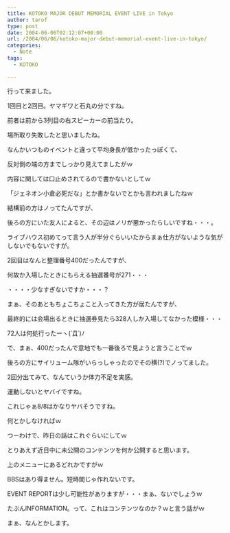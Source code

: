 ```yaml
---
title: KOTOKO MAJOR DEBUT MEMORIAL EVENT LIVE in Tokyo
author: tarof
type: post
date: 2004-06-06T02:12:07+00:00
url: /2004/06/06/kotoko-major-debut-memorial-event-live-in-tokyo/
categories:
  - Note
tags:
  - KOTOKO

---
```

行って来ました。
  
1回目と2回目。ヤマギワと石丸の分ですね。
  
前者は前から3列目の右スピーカーの前当たり。
  
場所取り失敗したと思いましたね。
  
なんかいつものイベントと違って平均身長が低かったっぽくて、
  
反対側の端の方までしっかり見えてましたがｗ

内容に関しては口止めされてるので書かないとしてｗ
  
「ジェネオン小倉必死だな」とか書かないでとかも言われましたねｗ
  
結構前の方はノってたんですが、
  
後ろの方にいた友人によると、その辺はノリが悪かったらしいですね・・・。
  
ライブハウス初めてって言う人が半分ぐらいいたからまぁ仕方がないような気がしないでもないですが。

2回目はなんと整理番号400だったんですが、
  
何故か入場したときにもらえる抽選番号が271・・・
  
・・・・少なすぎないですか・・・？
  
まぁ、そのあともちょこちょこと入ってきた方が居たんですが、
  
最終的には会場出るときに抽選券見たら328人しか入場してなかった模様・・・
  
72人は何処行ったーヽ(\`Д´)ﾉ
  
で、まぁ、400だったんで意地でも一番後ろで見ようと言うことでｗ
  
後ろの方にサイリューム隊がいらっしゃったのでその横(?)でノってました。

2回分出てみて、なんていうか体力不足を実感。
  
運動しないとヤバイですね。
  
これじゃぁ8/8はかなりヤバそうですね。
  
何とかしなければｗ

つーわけで、昨日の話はこれぐらいにしてｗ
  
とりあえず近日中に未公開のコンテンツを何か公開すると思います。
  
上のメニューにあるどれかですがｗ
  
BBSはあり得ません。短時間じゃ作れないです。
  
EVENT REPORTは少し可能性がありますが・・・まぁ、ないでしょうｗ
  
たぶんINFORMATION。って、これはコンテンツなのか？ｗと言う話がｗ
  
まぁ、なんとかします。